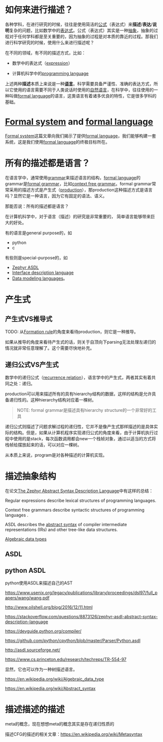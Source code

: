 # 如何来进行描述？

各种学科，在进行研究的时候，往往是使用简洁的[公式](https://en.wikipedia.org/wiki/Well-formed_formula)（表达式）来**描述**/**表达**/**说明**复杂的问题，比如数学中的[表达式](https://en.wikipedia.org/wiki/Expression_(mathematics))。公式（表达式）其实是一种[抽象](https://en.wikipedia.org/wiki/Abstraction)，抽象的过程对于任何学科都是至关重要的，因为抽象的过程是对本质的靠近的过程。那我们进行科学研究的时候，使用什么来进行描述呢？

在不同的领域，有不同的描述方式，比如：

- 数学中的表达式（[expression](https://en.wikipedia.org/wiki/Expression_(mathematics))）

- 计算机科学中的[programming language](https://en.wikipedia.org/wiki/Programming_language)

上述两种**描述**本质上来说是一种[**语言**](https://en.wikipedia.org/wiki/Language)。科学需要具备严谨性、准确的表达方式，所以它使用的语言需要不同于人类说话时使用的[自然语言](https://en.wikipedia.org/wiki/Natural_language)，在科学中，往往使用的一种叫做[formal language](https://en.wikipedia.org/wiki/Well-formed_formula)的语言，这类语言有着诸多优良的特性，它是很多学科的基础。

# [Formal system](https://en.wikipedia.org/wiki/Formal_system) and [formal language](https://en.wikipedia.org/wiki/Formal_language)

[Formal system](https://en.wikipedia.org/wiki/Formal_system)这篇文章向我们揭示了提供[formal language](https://en.wikipedia.org/wiki/Formal_language)，我们能够构建一套系统，这是我们使用[formal language](https://en.wikipedia.org/wiki/Formal_language)的终极目标所在。





# 所有的描述都是语言？

在语言学中，通常使用[grammar](https://en.wikipedia.org/wiki/Grammar)来描述语言的结构，[formal language](https://en.wikipedia.org/wiki/Well-formed_formula)的grammar是[formal grammar](https://en.wikipedia.org/wiki/Formal_grammar)，比如[context free grammar](https://en.wikipedia.org/wiki/Context-free_grammar)。formal grammar常常采用的描述方式是产生式（[production](https://en.wikipedia.org/wiki/Production_(computer_science))），那production这种描述方式是语言吗？显然它是一种语言，因为它有固定的语法、语义。

那能否说：所有的描述都是语言？



在计算机科学中，对于语言（描述）的研究是非常重要的， 简单语言能够带来巨大的好处。

有的语言是general purpose的，如

- python
- c

有些则是special-purpose的，如

- [Zephyr  ASDL](https://www.cs.princeton.edu/research/techreps/TR-554-97)
- [Interface description language](https://en.wikipedia.org/wiki/Interface_description_language)
- [Data modeling languages](https://en.wikipedia.org/wiki/Category:Data_modeling_languages)。







# 产生式

## 产生式VS推导式

TODO: 从[Formation rule](https://en.wikipedia.org/wiki/Formation_rule)的角度来看待production，则它是一种推导。

如果从推导的角度来看待产生式的话，则关于自顶向下parsing无法处理左递归的情况就非常任意理解了。这个需要尽快地补充。

## 递归公式VS产生式

数学中的递归公式（[recurrence relation](https://en.wikipedia.org/wiki/Recurrence_relation)），语言学中的产生式，两者其实有着共同之处：递归。

production可以用来描述所有的具有hierarchy结构的数据，这样的结构是允许具备递归性的。这种hierarchy结构对应着一棵树。

> NOTE: formal grammar是描述具有hierarchy structure的一个非常好的工具

递归公式则描述了问题求解过程的递归性，它并不是像产生式那样描述的是具体实际的结构。但是，如果从计算机程序实现递归公式的角度来看，由于计算机执行过程中使用的是stack，每次函数调用都会new一个栈帧对象，通过以适当的方式将栈帧给摆放起来的话，可以对应一棵树。

从本质上来说，program是对各种描述的计算机实现。





# 描述抽象结构

在论文[The Zephyr Abstract Syntax Description Language](https://www.cs.princeton.edu/research/techreps/TR-554-97)中有这样的总结：

Regular expressions describe lexical structures  of programming languages.

Context free grammars describe syntactic structures of programming languages .

ASDL describes the [abstract syntax](https://en.wikipedia.org/wiki/Abstract_syntax)  of compiler intermediate representations (IRs) and other tree-like data
structures.

[Algebraic data types](https://en.wikipedia.org/wiki/Algebraic_data_type)

## ASDL

## python ASDL

python使用ASDL来描述自己的AST

https://www.usenix.org/legacy/publications/library/proceedings/dsl97/full_papers/wang/wang.pdf

http://www.oilshell.org/blog/2016/12/11.html

https://stackoverflow.com/questions/8873126/zephyr-asdl-abstract-syntax-description-language

https://devguide.python.org/compiler/

https://github.com/python/cpython/blob/master/Parser/Python.asdl

http://asdl.sourceforge.net/

https://www.cs.princeton.edu/research/techreps/TR-554-97

显然，它也可以作为一种树描述语言。

https://en.wikipedia.org/wiki/Algebraic_data_type

https://en.wikipedia.org/wiki/Abstract_syntax



# 描述描述的描述

meta的概念，现在想想meta的概念其实是存在递归性质的

描述CFG的描述的相关文章：https://en.wikipedia.org/wiki/Metasyntax





